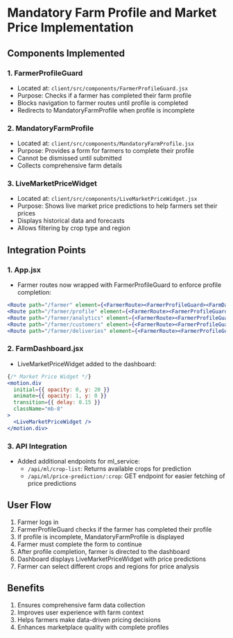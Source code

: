 # Mandatory Farm Profile and Market Price Implementation

## Components Implemented

### 1. FarmerProfileGuard
- Located at: `client/src/components/FarmerProfileGuard.jsx`
- Purpose: Checks if a farmer has completed their farm profile
- Blocks navigation to farmer routes until profile is completed
- Redirects to MandatoryFarmProfile when profile is incomplete

### 2. MandatoryFarmProfile
- Located at: `client/src/components/MandatoryFarmProfile.jsx`
- Purpose: Provides a form for farmers to complete their profile
- Cannot be dismissed until submitted
- Collects comprehensive farm details

### 3. LiveMarketPriceWidget
- Located at: `client/src/components/LiveMarketPriceWidget.jsx`
- Purpose: Shows live market price predictions to help farmers set their prices
- Displays historical data and forecasts
- Allows filtering by crop type and region

## Integration Points

### 1. App.jsx
- Farmer routes now wrapped with FarmerProfileGuard to enforce profile completion:
```jsx
<Route path="/farmer" element={<FarmerRoute><FarmerProfileGuard><FarmDashboard /></FarmerProfileGuard></FarmerRoute>} />
<Route path="/farmer/profile" element={<FarmerRoute><FarmerProfileGuard><FarmProfile /></FarmerProfileGuard></FarmerRoute>} />
<Route path="/farmer/analytics" element={<FarmerRoute><FarmerProfileGuard><FarmerAnalytics /></FarmerProfileGuard></FarmerRoute>} />
<Route path="/farmer/customers" element={<FarmerRoute><FarmerProfileGuard><FarmerCustomers /></FarmerProfileGuard></FarmerRoute>} />
<Route path="/farmer/deliveries" element={<FarmerRoute><FarmerProfileGuard><FarmerDeliveries /></FarmerProfileGuard></FarmerRoute>} />
```

### 2. FarmDashboard.jsx
- LiveMarketPriceWidget added to the dashboard:
```jsx
{/* Market Price Widget */}
<motion.div
  initial={{ opacity: 0, y: 20 }}
  animate={{ opacity: 1, y: 0 }}
  transition={{ delay: 0.15 }}
  className="mb-8"
>
  <LiveMarketPriceWidget />
</motion.div>
```

### 3. API Integration
- Added additional endpoints for ml_service:
  - `/api/ml/crop-list`: Returns available crops for prediction
  - `/api/ml/price-prediction/:crop`: GET endpoint for easier fetching of price predictions

## User Flow

1. Farmer logs in
2. FarmerProfileGuard checks if the farmer has completed their profile
3. If profile is incomplete, MandatoryFarmProfile is displayed
4. Farmer must complete the form to continue
5. After profile completion, farmer is directed to the dashboard
6. Dashboard displays LiveMarketPriceWidget with price predictions
7. Farmer can select different crops and regions for price analysis

## Benefits

1. Ensures comprehensive farm data collection
2. Improves user experience with farm context
3. Helps farmers make data-driven pricing decisions
4. Enhances marketplace quality with complete profiles